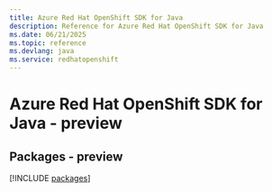 ```yaml
---
title: Azure Red Hat OpenShift SDK for Java
description: Reference for Azure Red Hat OpenShift SDK for Java
ms.date: 06/21/2025
ms.topic: reference
ms.devlang: java
ms.service: redhatopenshift
---
```

# Azure Red Hat OpenShift SDK for Java - preview
## Packages - preview
[!INCLUDE [packages](red-hat-openshift-index.md)]